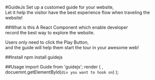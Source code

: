 #GuideJs
Set up a customed guide for your website,  
Let it help the visitor have the best experience flow when traveling the website!

##What is this
A React Component which enable developer  
record the best way to explore the website.  
  
Users only need to click the Play Button,  
and the guide will help them start the tour in your awesome web!


##Install
    npm install guidejs
    
##Usage
    import Guide from 'guidejs';
    render ( <Guide/>, docuemnt.getElementById(`div you want to hook on`) );
